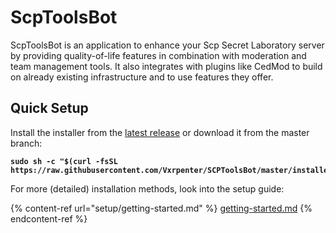 # ScpToolsBot

ScpToolsBot is an application to enhance your Scp Secret Laboratory server by providing quality-of-life features in combination with moderation and team management tools. It also integrates with plugins like CedMod to build on already existing infrastructure and to use features they offer.

## Quick Setup

Install the installer from the [latest release](https://github.com/Vxrpenter/SCPToolsBot/releases) or download it from the master branch:

<pre class="language-sh"><code class="lang-sh"><strong>sudo sh -c "$(curl -fsSL https://raw.githubusercontent.com/Vxrpenter/SCPToolsBot/master/installer.sh)"
</strong></code></pre>

For more (detailed) installation methods, look into the setup guide:

{% content-ref url="setup/getting-started.md" %}
[getting-started.md](setup/getting-started.md)
{% endcontent-ref %}

